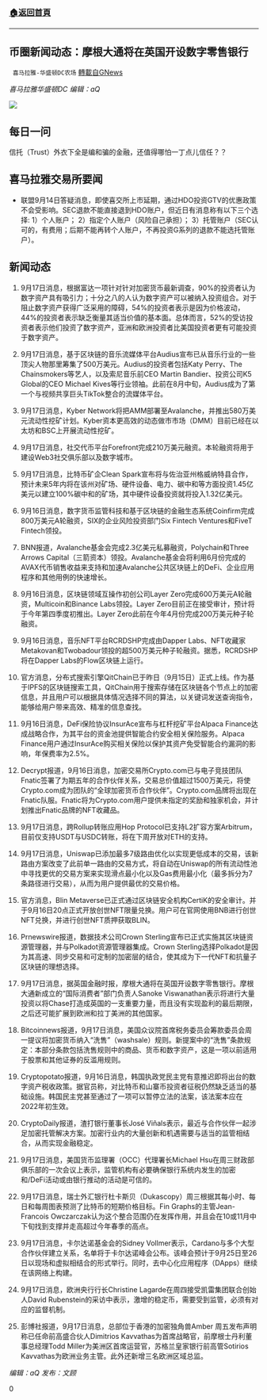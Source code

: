 ###  [:house:返回首頁](https://github.com/ourhimalayas/txt)
---


## 币圈新闻动态：摩根大通将在英国开设数字零售银行
` 喜马拉雅-华盛顿DC农场` [轉載自GNews](https://gnews.org/zh-hans/1538056/)

*喜马拉雅华盛顿DC 编辑：aQ*

![](http://himalayawashingtondc.org/wp-content/uploads/2021/07/ScreenShot-2021-07-31-at-16.20.22@2x.png)



## 每日一问





信托（Trust）外衣下全是编和骗的金融，还值得哪怕一丁点儿信任？？





## 喜马拉雅交易所要闻





- 联盟9月14日答疑消息，即使喜交所上市延期，通过HDO投资GTV的优惠政策不会受影响。SEC退款不能直接退到HDO账户，但近日有消息称有以下三个选择: 
1）个人账户；
2）指定个人账户（风险自己承担）；
3）托管账户（SEC认可的，有费用；后期不能再转个人账户，不再投资G系列的退款不能选托管账户）。






## 新闻动态





1. 9月17日消息，根据富达一项针对针对加密货币最新调查，90%的投资者认为数字资产具有吸引力；十分之八的人认为数字资产可以被纳入投资组合。对于阻止数字资产获得广泛采用的障碍，54%的投资者表示是因为价格波动，44%的投资者表示缺乏衡量其适当价值的基本面。总体而言，52%的受访投资者表示他们投资了数字资产，亚洲和欧洲投资者比美国投资者更有可能投资于数字资产。
2. 9月17日消息，基于区块链的音乐流媒体平台Audius宣布已从音乐行业的一些顶尖人物那里筹集了500万美元。Audius的投资者包括Katy Perry、The Chainsmokers等艺人，以及索尼音乐前CEO Martin Bandier、投资公司K5 Global的CEO Michael Kives等行业领袖。此前在8月中旬，Audius成为了第一个与视频共享巨头TikTok整合的流媒体平台。
3. 9月17日消息，Kyber Network将把AMM部署至Avalanche，并推出580万美元流动性挖矿计划。Kyber资本更高效的动态做市市场（DMM）目前已经在以太坊和BSC上开展流动性挖矿。
4. 9月17日消息，社交代币平台Forefront完成210万美元融资。本轮融资将用于建设Web3社交俱乐部以及数字城市。
5. 9月17日消息，比特币矿企Clean Spark宣布将与佐治亚州格威纳特县合作，预计未来5年内将在该州对矿场、硬件设备、电力、碳中和等方面投资1.45亿美元以建立100%碳中和的矿场，其中硬件设备投资就将投入1.32亿美元。
6. 9月16日消息，数字货币监管科技和基于区块链的金融生态系统Coinfirm完成800万美元A轮融资，SIX的企业风险投资部门Six Fintech Ventures和FiveT Fintech领投。
7. BNN报道，Avalanche基金会完成2.3亿美元私募融资，Polychain和Three Arrows Capital（三箭资本）领投。Avalanche基金会将利用6月份完成的AVAX代币销售收益来支持和加速Avalanche公共区块链上的DeFi、企业应用程序和其他用例的快速增长。
8. 9月16日消息，区块链领域互操作初创公司Layer Zero完成600万美元A轮融资，Multicoin和Binance Labs领投。Layer Zero目前正在接受审计，预计将于今年第四季度初推出。Layer Zero此前在今年4月份完成200万美元种子轮融资。
9. 9月16日消息，音乐NFT平台RCRDSHP完成由Dapper Labs、NFT收藏家Metakovan和Twobadour领投的超500万美元种子轮融资。据悉，RCRDSHP将在Dapper Labs的Flow区块链上运行。
10. 官方消息，分布式搜索引擎QitChain已于昨日（9月15日）正式上线。作为基于IPFS的区块链搜索工具，QitChain用于搜索存储在区块链各个节点上的加密信息，并且用户可以根据具体情况选择不同的算法，以关键词发送查询指令，能够给用户带来高效、精准的信息查找。
11. 9月16日消息，DeFi保险协议InsurAce宣布与杠杆挖矿平台Alpaca Finance达成战略合作，为其平台的资金池提供智能合约安全相关保险服务。Alpaca Finance用户通过InsurAce购买相关保险以保护其资产免受智能合约漏洞的影响，年保费率为2.5%。
12. Decrypt报道，9月16日消息，加密交易所Crypto.com已与电子竞技团队Fnatic签署了为期五年的合作伙伴关系，交易总价值超过1500万美元，将使Crypto.com成为团队的“全球加密货币合作伙伴”。Crypto.com品牌将出现在Fnatic队服。Fnatic将为Crypto.com用户提供未指定的奖励和独家机会，并计划推出Fnatic品牌的NFT收藏品。
13. 9月17日消息，跨Rollup转账应用Hop Protocol已支持L2扩容方案Arbitrum，目前仅支持USDT与USDC转账，将在下周开放对ETH的支持。 
14. 9月17日消息，Uniswap已添加最多7级路由优化以实现更低成本的交易，该新路由方案改变了此前单一路由的交易方式，将自动在Uniswap的所有流动性池中寻找更优的交易方案来实现滑点最小化以及Gas费用最小化（最多拆分为7条路径进行交易），从而为用户提供最优的交易价格。
15. 官方消息，Blin Metaverse已正式通过区块链安全机构CertiK的安全审计。并于9月16日20点正式开放创世NFT限量兑换。用户可在官网使用BNB进行创世NFT兑换，并进行创世NFT质押获取BLIN。
16. Prnewswire报道，数据技术公司Crown Sterling宣布已正式实施其区块链资源管理器，并与Polkadot资源管理器集成。Crown Sterling选择Polkadot是因为其高速、同步交易和可定制的加密层的结合，使其成为下一代NFT和抗量子区块链的理想选择。

17. 9月17日消息，据英国金融时报，摩根大通将在英国开设数字零售银行。摩根大通新成立的“国际消费者”部门负责人Sanoke Viswanathan表示将进行大量投资以将Chase打造成英国的一支重要力量，而且没有实现盈利的最后期限，之后还可能扩展到欧洲和拉丁美洲的其他国家。
18. Bitcoinnews报道，9月17日消息，美国众议院首席税务委员会筹款委员会周一提议将加密货币纳入“洗售”（washsale）规则。新提案中的“洗售”条款规定：本部分条款包括洗售规则中的商品、货币和数字资产，这是一项以前适用于股票和其他证券的反滥用规则。
19. Cryptopotato报道，9月16日消息，韩国执政党民主党有意推迟即将出台的数字资产税收政策。据官员称，对比特币和山寨币投资者征税仍然缺乏适当的基础设施。韩国民主党甚至通过了一项可以暂停立法的法案，该法案本应在2022年初生效。
20. CryptoDaily报道，渣打银行董事长José Viñals表示，最近与合作伙伴一起涉足加密托管解决方案。加密行业内的大量创新和机遇需要与适当的监管相结合，从而实现金融稳定。
21. 9月17日消息，美国货币监理署（OCC）代理署长Michael Hsu在周三财政部俱乐部的一次会议上表示，监管机构有必要确保银行系统内发生的加密和/DeFi活动或由银行推动的活动是可信的。
22. 9月17日消息，瑞士外汇银行杜卡斯贝（Dukascopy）周三根据其每小时、每日和每周图表预测了比特币的短期价格目标。Fin Graphs的主管Jean-Francois Owczarczak认为这个整合范围仍在发挥作用，并且会在10或11月中下旬找到支撑并走高超过今年春季的高点。
23. 9月17日消息，卡尔达诺基金会的Sidney Vollmer表示，Cardano与多个大型合作伙伴建立关系，名单将于卡尔达诺峰会公布。该峰会预计于9月25日至26日以现场和虚拟相结合的形式举行。同时，去中心化应用程序（DApps）继续在该网络上构建。
24. 9月17日消息，欧洲央行行长Christine Lagarde在周四接受凯雷集团联合创始人David Rubenstein的采访中表示，激增的稳定币，需要受到监管，必须有对应的监督机制。
25. 彭博社报道，9月17日消息，总部位于香港的加密独角兽Amber 周五发布声明称已任命前高盛合伙人Dimitrios Kavvathas为首席战略官，前摩根士丹利董事总经理Todd Miller为美洲区首席运营官，苏格兰皇家银行前高管Sotirios Kavvathas为欧洲业务主管。此外还新增三名欧洲区域总监。





*编辑：aQ
发布：文顾*


 
0
